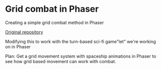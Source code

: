 # Grid combat in Phaser

Creating a simple grid combat method in Phaser



[Original repository](https://github.com/huntermacd/delita) 



Modifying this to work with the turn-based sci-fi game"let" we're working on in Phaser



Plan: Get a grid movement system with spaceship animations in Phaser to see how grid based movement can work with combat.

